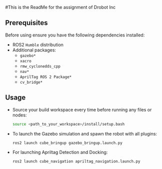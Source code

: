 #This is the ReadMe for the assignment of Drobot Inc

## Prerequisites

Before using ensure you have the following dependencies installed:

- ROS2 `Humble` distribution
- Additional packages:
  - `gazebo*`
  - `xacro`
  - `rmw_cyclonedds_cpp`
  - `nav*`
  - `AprilTag ROS 2 Package*`
  - `cv_bridge*`

## Usage

  - Source your build workspace every time before running any files or nodes:

    ```bash
    source <path_to_your_workspace>/install/setup.bash
    ```

  - To launch the Gazebo simulation and spawn the robot with all plugins:

    ```bash
    ros2 launch cube_bringup gazebo_bringup.launch.py
    ```
    
  - For launching Apriltag Detection and Docking:

    ```bash
    ros2 launch cube_navigation apriltag_navigation.launch.py
    ```

